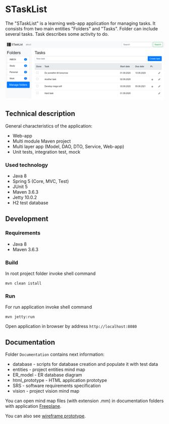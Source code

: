 # STaskList
The "STaskList" is a learning web-app application for managing tasks.
It consists from two main entities "Folders" and "Tasks". 
Folder can include several tasks. Task describes some activity to do.

![Main page](documentation/images/STaskList_main_page.png)

## Technical description

General characteristics of the application:
- Web-app
- Multi module Maven project
- Multi layer app (Model, DAO, DTO, Service, Web-app)
- Unit tests, integration test, mock

### Used technology

- Java 8
- Spring 5 (Core, MVC, Test)
- JUnit 5
- Maven 3.6.3
- Jetty 10.0.2
- H2 test database

## Development

### Requirements

- Java 8
- Maven 3.6.3

### Build

In root project folder invoke shell command
```shell
mvn clean istall
```

### Run

For run application invoke shell command
```shell
mvn jetty:run
```
Open application in browser by address `http://localhost:8080`

## Documentation

Folder `Documentation` contains next information:
- database - scripts for database creation and populate it with test data
- entities - project entities mind map
- ER_model - ER database diagram
- html_prototype - HTML application prototype
- SRS - software requirements specification
- vision - project vision mind map

You can open mind map files (with extension .mm) in documentation folders with application [Freeplane](https://www.freeplane.org/).

You can also see [wireframe prototype](https://www.figma.com/proto/Q1wFhwVUZdTQRC778gYffe/WebApp?node-id=19%3A1271&scaling=contain).